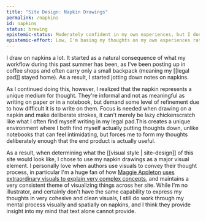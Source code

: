 ```yaml
---
title: "Site Design: Napkin Drawings"
permalink: /napkins
id: napkins
status: brewing
epistemic-status: Moderately confident in my own experiences, but I don't know that everyone should ditch their sketchbooks and start diagramming on napkins.
epistemic-effort: Low, I'm basing my thoughts on my own experiences rather than any reading supporting my claims here.
---
```


I draw on napkins a lot. It started as a natural consequence of what my workflow during this past summer has been, as I've been posting up in coffee shops and often carry only a small backpack (meaning my [[legal pad]] stayed home). As a result, I started jotting down notes on napkins.

<!-- Add an illustration showing the desirable properties of napkins -->

As I continued doing this, however, I realized that the napkin represents a unique medium for thought. They're informal and not as meaningful as writing on paper or in a notebook, but demand some level of refinement due to how difficult it is to write on them. Focus is needed when drawing on a napkin and make deliberate strokes, it can't merely be lazy chickenscratch like what I often find myself writing in my legal pad.This creates a unique environment where I both find myself actually putting thoughts down, unlike notebooks that can feel intimidating, but forces me to form my thoughts deliberately enough that the end product is actually useful.

As a result, when determining what the [[visual style | site-design]] of this site would look like, I chose to use my napkin drawings as a major visual element. I personally love when authors use visuals to convey their thought process, in particular I'm a huge fan of how [Maggie Appleton](https://maggieappleton.com) [uses extraordinary visuals to explain very complex concepts](https://maggieappleton.com/drawinginvisibles1), and maintains a very consistent theme of visualizing things across her site. While I'm no illustrator, and certainly don't have the same capability to express my thoughts in very cohesive and clean visuals, I still do work through my mental process visually and spatially on napkins, and I think they provide insight into my mind that text alone cannot provide.

